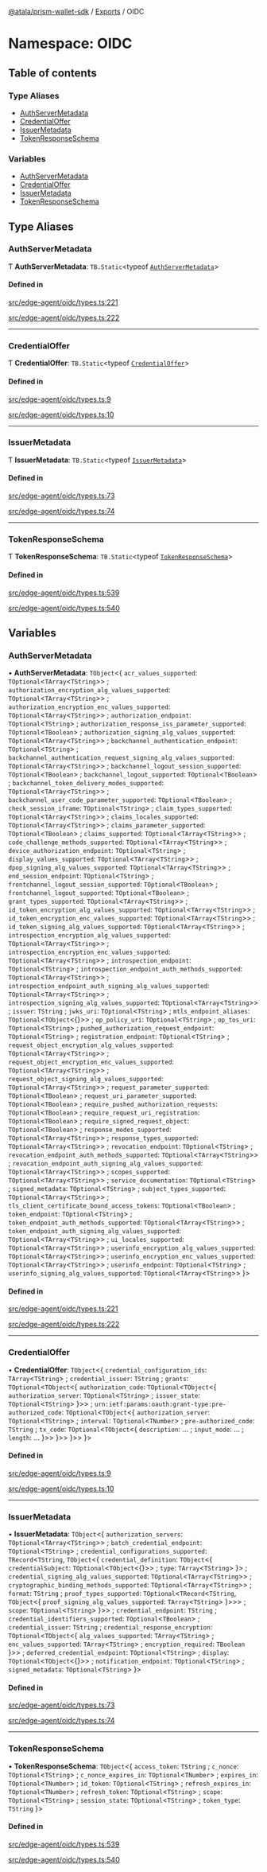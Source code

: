 [@atala/prism-wallet-sdk](../README.md) / [Exports](../modules.md) / OIDC

# Namespace: OIDC

## Table of contents

### Type Aliases

- [AuthServerMetadata](OIDC.md#authservermetadata)
- [CredentialOffer](OIDC.md#credentialoffer)
- [IssuerMetadata](OIDC.md#issuermetadata)
- [TokenResponseSchema](OIDC.md#tokenresponseschema)

### Variables

- [AuthServerMetadata](OIDC.md#authservermetadata-1)
- [CredentialOffer](OIDC.md#credentialoffer-1)
- [IssuerMetadata](OIDC.md#issuermetadata-1)
- [TokenResponseSchema](OIDC.md#tokenresponseschema-1)

## Type Aliases

### AuthServerMetadata

Ƭ **AuthServerMetadata**: `TB.Static`\<typeof [`AuthServerMetadata`](OIDC.md#authservermetadata-1)\>

#### Defined in

[src/edge-agent/oidc/types.ts:221](https://github.com/hyperledger/identus-edge-agent-sdk-ts/blob/412988e74b53c977d2db02a120bdfcde11978df5/src/edge-agent/oidc/types.ts#L221)

[src/edge-agent/oidc/types.ts:222](https://github.com/hyperledger/identus-edge-agent-sdk-ts/blob/412988e74b53c977d2db02a120bdfcde11978df5/src/edge-agent/oidc/types.ts#L222)

___

### CredentialOffer

Ƭ **CredentialOffer**: `TB.Static`\<typeof [`CredentialOffer`](OIDC.md#credentialoffer-1)\>

#### Defined in

[src/edge-agent/oidc/types.ts:9](https://github.com/hyperledger/identus-edge-agent-sdk-ts/blob/412988e74b53c977d2db02a120bdfcde11978df5/src/edge-agent/oidc/types.ts#L9)

[src/edge-agent/oidc/types.ts:10](https://github.com/hyperledger/identus-edge-agent-sdk-ts/blob/412988e74b53c977d2db02a120bdfcde11978df5/src/edge-agent/oidc/types.ts#L10)

___

### IssuerMetadata

Ƭ **IssuerMetadata**: `TB.Static`\<typeof [`IssuerMetadata`](OIDC.md#issuermetadata-1)\>

#### Defined in

[src/edge-agent/oidc/types.ts:73](https://github.com/hyperledger/identus-edge-agent-sdk-ts/blob/412988e74b53c977d2db02a120bdfcde11978df5/src/edge-agent/oidc/types.ts#L73)

[src/edge-agent/oidc/types.ts:74](https://github.com/hyperledger/identus-edge-agent-sdk-ts/blob/412988e74b53c977d2db02a120bdfcde11978df5/src/edge-agent/oidc/types.ts#L74)

___

### TokenResponseSchema

Ƭ **TokenResponseSchema**: `TB.Static`\<typeof [`TokenResponseSchema`](OIDC.md#tokenresponseschema-1)\>

#### Defined in

[src/edge-agent/oidc/types.ts:539](https://github.com/hyperledger/identus-edge-agent-sdk-ts/blob/412988e74b53c977d2db02a120bdfcde11978df5/src/edge-agent/oidc/types.ts#L539)

[src/edge-agent/oidc/types.ts:540](https://github.com/hyperledger/identus-edge-agent-sdk-ts/blob/412988e74b53c977d2db02a120bdfcde11978df5/src/edge-agent/oidc/types.ts#L540)

## Variables

### AuthServerMetadata

• **AuthServerMetadata**: `TObject`\<\{ `acr_values_supported`: `TOptional`\<`TArray`\<`TString`\>\> ; `authorization_encryption_alg_values_supported`: `TOptional`\<`TArray`\<`TString`\>\> ; `authorization_encryption_enc_values_supported`: `TOptional`\<`TArray`\<`TString`\>\> ; `authorization_endpoint`: `TOptional`\<`TString`\> ; `authorization_response_iss_parameter_supported`: `TOptional`\<`TBoolean`\> ; `authorization_signing_alg_values_supported`: `TOptional`\<`TArray`\<`TString`\>\> ; `backchannel_authentication_endpoint`: `TOptional`\<`TString`\> ; `backchannel_authentication_request_signing_alg_values_supported`: `TOptional`\<`TArray`\<`TString`\>\> ; `backchannel_logout_session_supported`: `TOptional`\<`TBoolean`\> ; `backchannel_logout_supported`: `TOptional`\<`TBoolean`\> ; `backchannel_token_delivery_modes_supported`: `TOptional`\<`TArray`\<`TString`\>\> ; `backchannel_user_code_parameter_supported`: `TOptional`\<`TBoolean`\> ; `check_session_iframe`: `TOptional`\<`TString`\> ; `claim_types_supported`: `TOptional`\<`TArray`\<`TString`\>\> ; `claims_locales_supported`: `TOptional`\<`TArray`\<`TString`\>\> ; `claims_parameter_supported`: `TOptional`\<`TBoolean`\> ; `claims_supported`: `TOptional`\<`TArray`\<`TString`\>\> ; `code_challenge_methods_supported`: `TOptional`\<`TArray`\<`TString`\>\> ; `device_authorization_endpoint`: `TOptional`\<`TString`\> ; `display_values_supported`: `TOptional`\<`TArray`\<`TString`\>\> ; `dpop_signing_alg_values_supported`: `TOptional`\<`TArray`\<`TString`\>\> ; `end_session_endpoint`: `TOptional`\<`TString`\> ; `frontchannel_logout_session_supported`: `TOptional`\<`TBoolean`\> ; `frontchannel_logout_supported`: `TOptional`\<`TBoolean`\> ; `grant_types_supported`: `TOptional`\<`TArray`\<`TString`\>\> ; `id_token_encryption_alg_values_supported`: `TOptional`\<`TArray`\<`TString`\>\> ; `id_token_encryption_enc_values_supported`: `TOptional`\<`TArray`\<`TString`\>\> ; `id_token_signing_alg_values_supported`: `TOptional`\<`TArray`\<`TString`\>\> ; `introspection_encryption_alg_values_supported`: `TOptional`\<`TArray`\<`TString`\>\> ; `introspection_encryption_enc_values_supported`: `TOptional`\<`TArray`\<`TString`\>\> ; `introspection_endpoint`: `TOptional`\<`TString`\> ; `introspection_endpoint_auth_methods_supported`: `TOptional`\<`TArray`\<`TString`\>\> ; `introspection_endpoint_auth_signing_alg_values_supported`: `TOptional`\<`TArray`\<`TString`\>\> ; `introspection_signing_alg_values_supported`: `TOptional`\<`TArray`\<`TString`\>\> ; `issuer`: `TString` ; `jwks_uri`: `TOptional`\<`TString`\> ; `mtls_endpoint_aliases`: `TOptional`\<`TObject`\<{}\>\> ; `op_policy_uri`: `TOptional`\<`TString`\> ; `op_tos_uri`: `TOptional`\<`TString`\> ; `pushed_authorization_request_endpoint`: `TOptional`\<`TString`\> ; `registration_endpoint`: `TOptional`\<`TString`\> ; `request_object_encryption_alg_values_supported`: `TOptional`\<`TArray`\<`TString`\>\> ; `request_object_encryption_enc_values_supported`: `TOptional`\<`TArray`\<`TString`\>\> ; `request_object_signing_alg_values_supported`: `TOptional`\<`TArray`\<`TString`\>\> ; `request_parameter_supported`: `TOptional`\<`TBoolean`\> ; `request_uri_parameter_supported`: `TOptional`\<`TBoolean`\> ; `require_pushed_authorization_requests`: `TOptional`\<`TBoolean`\> ; `require_request_uri_registration`: `TOptional`\<`TBoolean`\> ; `require_signed_request_object`: `TOptional`\<`TBoolean`\> ; `response_modes_supported`: `TOptional`\<`TArray`\<`TString`\>\> ; `response_types_supported`: `TOptional`\<`TArray`\<`TString`\>\> ; `revocation_endpoint`: `TOptional`\<`TString`\> ; `revocation_endpoint_auth_methods_supported`: `TOptional`\<`TArray`\<`TString`\>\> ; `revocation_endpoint_auth_signing_alg_values_supported`: `TOptional`\<`TArray`\<`TString`\>\> ; `scopes_supported`: `TOptional`\<`TArray`\<`TString`\>\> ; `service_documentation`: `TOptional`\<`TString`\> ; `signed_metadata`: `TOptional`\<`TString`\> ; `subject_types_supported`: `TOptional`\<`TArray`\<`TString`\>\> ; `tls_client_certificate_bound_access_tokens`: `TOptional`\<`TBoolean`\> ; `token_endpoint`: `TOptional`\<`TString`\> ; `token_endpoint_auth_methods_supported`: `TOptional`\<`TArray`\<`TString`\>\> ; `token_endpoint_auth_signing_alg_values_supported`: `TOptional`\<`TArray`\<`TString`\>\> ; `ui_locales_supported`: `TOptional`\<`TArray`\<`TString`\>\> ; `userinfo_encryption_alg_values_supported`: `TOptional`\<`TArray`\<`TString`\>\> ; `userinfo_encryption_enc_values_supported`: `TOptional`\<`TArray`\<`TString`\>\> ; `userinfo_endpoint`: `TOptional`\<`TString`\> ; `userinfo_signing_alg_values_supported`: `TOptional`\<`TArray`\<`TString`\>\>  }\>

#### Defined in

[src/edge-agent/oidc/types.ts:221](https://github.com/hyperledger/identus-edge-agent-sdk-ts/blob/412988e74b53c977d2db02a120bdfcde11978df5/src/edge-agent/oidc/types.ts#L221)

[src/edge-agent/oidc/types.ts:222](https://github.com/hyperledger/identus-edge-agent-sdk-ts/blob/412988e74b53c977d2db02a120bdfcde11978df5/src/edge-agent/oidc/types.ts#L222)

___

### CredentialOffer

• **CredentialOffer**: `TObject`\<\{ `credential_configuration_ids`: `TArray`\<`TString`\> ; `credential_issuer`: `TString` ; `grants`: `TOptional`\<`TObject`\<\{ `authorization_code`: `TOptional`\<`TObject`\<\{ `authorization_server`: `TOptional`\<`TString`\> ; `issuer_state`: `TOptional`\<`TString`\>  }\>\> ; `urn:ietf:params:oauth:grant-type:pre-authorized_code`: `TOptional`\<`TObject`\<\{ `authorization_server`: `TOptional`\<`TString`\> ; `interval`: `TOptional`\<`TNumber`\> ; `pre-authorized_code`: `TString` ; `tx_code`: `TOptional`\<`TObject`\<\{ `description`: ... ; `input_mode`: ... ; `length`: ...  }\>\>  }\>\>  }\>\>  }\>

#### Defined in

[src/edge-agent/oidc/types.ts:9](https://github.com/hyperledger/identus-edge-agent-sdk-ts/blob/412988e74b53c977d2db02a120bdfcde11978df5/src/edge-agent/oidc/types.ts#L9)

[src/edge-agent/oidc/types.ts:10](https://github.com/hyperledger/identus-edge-agent-sdk-ts/blob/412988e74b53c977d2db02a120bdfcde11978df5/src/edge-agent/oidc/types.ts#L10)

___

### IssuerMetadata

• **IssuerMetadata**: `TObject`\<\{ `authorization_servers`: `TOptional`\<`TArray`\<`TString`\>\> ; `batch_credential_endpoint`: `TOptional`\<`TString`\> ; `credential_configurations_supported`: `TRecord`\<`TString`, `TObject`\<\{ `credential_definition`: `TObject`\<\{ `credentialSubject`: `TOptional`\<`TObject`\<{}\>\> ; `type`: `TArray`\<`TString`\>  }\> ; `credential_signing_alg_values_supported`: `TOptional`\<`TArray`\<`TString`\>\> ; `cryptographic_binding_methods_supported`: `TOptional`\<`TArray`\<`TString`\>\> ; `format`: `TString` ; `proof_types_supported`: `TOptional`\<`TRecord`\<`TString`, `TObject`\<\{ `proof_signing_alg_values_supported`: `TArray`\<`TString`\>  }\>\>\> ; `scope`: `TOptional`\<`TString`\>  }\>\> ; `credential_endpoint`: `TString` ; `credential_identifiers_supported`: `TOptional`\<`TBoolean`\> ; `credential_issuer`: `TString` ; `credential_response_encryption`: `TOptional`\<`TObject`\<\{ `alg_values_supported`: `TArray`\<`TString`\> ; `enc_values_supported`: `TArray`\<`TString`\> ; `encryption_required`: `TBoolean`  }\>\> ; `deferred_credential_endpoint`: `TOptional`\<`TString`\> ; `display`: `TOptional`\<`TObject`\<{}\>\> ; `notification_endpoint`: `TOptional`\<`TString`\> ; `signed_metadata`: `TOptional`\<`TString`\>  }\>

#### Defined in

[src/edge-agent/oidc/types.ts:73](https://github.com/hyperledger/identus-edge-agent-sdk-ts/blob/412988e74b53c977d2db02a120bdfcde11978df5/src/edge-agent/oidc/types.ts#L73)

[src/edge-agent/oidc/types.ts:74](https://github.com/hyperledger/identus-edge-agent-sdk-ts/blob/412988e74b53c977d2db02a120bdfcde11978df5/src/edge-agent/oidc/types.ts#L74)

___

### TokenResponseSchema

• **TokenResponseSchema**: `TObject`\<\{ `access_token`: `TString` ; `c_nonce`: `TOptional`\<`TString`\> ; `c_nonce_expires_in`: `TOptional`\<`TNumber`\> ; `expires_in`: `TOptional`\<`TNumber`\> ; `id_token`: `TOptional`\<`TString`\> ; `refresh_expires_in`: `TOptional`\<`TNumber`\> ; `refresh_token`: `TOptional`\<`TString`\> ; `scope`: `TOptional`\<`TString`\> ; `session_state`: `TOptional`\<`TString`\> ; `token_type`: `TString`  }\>

#### Defined in

[src/edge-agent/oidc/types.ts:539](https://github.com/hyperledger/identus-edge-agent-sdk-ts/blob/412988e74b53c977d2db02a120bdfcde11978df5/src/edge-agent/oidc/types.ts#L539)

[src/edge-agent/oidc/types.ts:540](https://github.com/hyperledger/identus-edge-agent-sdk-ts/blob/412988e74b53c977d2db02a120bdfcde11978df5/src/edge-agent/oidc/types.ts#L540)
